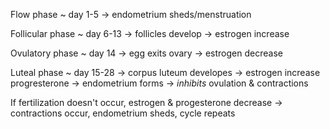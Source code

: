 Flow phase ~ day 1-5
-> endometrium sheds/menstruation

Follicular phase ~ day 6-13
-> follicles develop -> estrogen increase

Ovulatory phase ~ day 14
-> egg exits ovary -> estrogen decrease

Luteal phase ~ day 15-28
-> corpus luteum developes -> estrogen increase
progresterone -> endometrium forms -> *inhibits* ovulation & contractions
	
If fertilization doesn't occur, estrogen & progesterone decrease -> contractions occur, endometrium sheds, cycle repeats